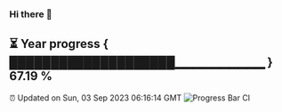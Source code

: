 ### Hi there 👋
⏳ Year progress { ████████████████████▁▁▁▁▁▁▁▁▁▁ } 67.19 %
---
⏰ Updated on Sun, 03 Sep 2023 06:16:14 GMT
![Progress Bar CI](https://github.com/liununu/liununu/workflows/Progress%20Bar%20CI/badge.svg)
